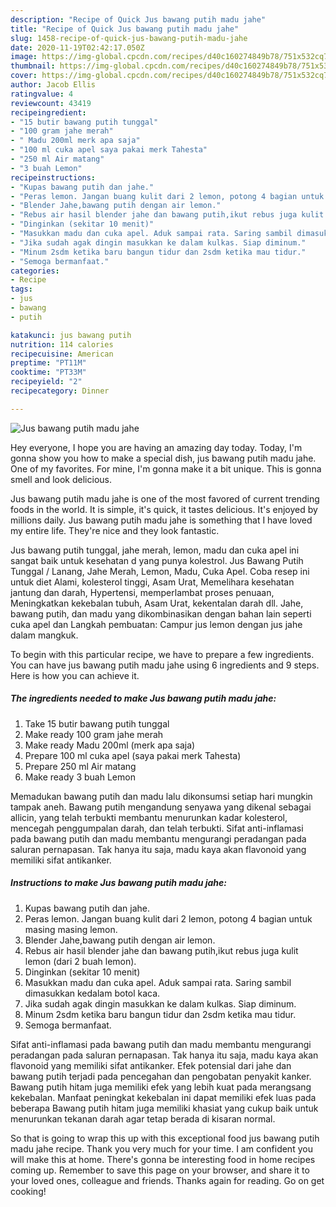 ```yaml
---
description: "Recipe of Quick Jus bawang putih madu jahe"
title: "Recipe of Quick Jus bawang putih madu jahe"
slug: 1458-recipe-of-quick-jus-bawang-putih-madu-jahe
date: 2020-11-19T02:42:17.050Z
image: https://img-global.cpcdn.com/recipes/d40c160274849b78/751x532cq70/jus-bawang-putih-madu-jahe-foto-resep-utama.jpg
thumbnail: https://img-global.cpcdn.com/recipes/d40c160274849b78/751x532cq70/jus-bawang-putih-madu-jahe-foto-resep-utama.jpg
cover: https://img-global.cpcdn.com/recipes/d40c160274849b78/751x532cq70/jus-bawang-putih-madu-jahe-foto-resep-utama.jpg
author: Jacob Ellis
ratingvalue: 4
reviewcount: 43419
recipeingredient:
- "15 butir bawang putih tunggal"
- "100 gram jahe merah"
- " Madu 200ml merk apa saja"
- "100 ml cuka apel saya pakai merk Tahesta"
- "250 ml Air matang"
- "3 buah Lemon"
recipeinstructions:
- "Kupas bawang putih dan jahe."
- "Peras lemon. Jangan buang kulit dari 2 lemon, potong 4 bagian untuk masing masing lemon."
- "Blender Jahe,bawang putih dengan air lemon."
- "Rebus air hasil blender jahe dan bawang putih,ikut rebus juga kulit lemon (dari 2 buah lemon)."
- "Dinginkan (sekitar 10 menit)"
- "Masukkan madu dan cuka apel. Aduk sampai rata. Saring sambil dimasukkan kedalam botol kaca."
- "Jika sudah agak dingin masukkan ke dalam kulkas. Siap diminum."
- "Minum 2sdm ketika baru bangun tidur dan 2sdm ketika mau tidur."
- "Semoga bermanfaat."
categories:
- Recipe
tags:
- jus
- bawang
- putih

katakunci: jus bawang putih 
nutrition: 114 calories
recipecuisine: American
preptime: "PT11M"
cooktime: "PT33M"
recipeyield: "2"
recipecategory: Dinner

---
```



![Jus bawang putih madu jahe](https://img-global.cpcdn.com/recipes/d40c160274849b78/751x532cq70/jus-bawang-putih-madu-jahe-foto-resep-utama.jpg)

Hey everyone, I hope you are having an amazing day today. Today, I'm gonna show you how to make a special dish, jus bawang putih madu jahe. One of my favorites. For mine, I'm gonna make it a bit unique. This is gonna smell and look delicious.

Jus bawang putih madu jahe is one of the most favored of current trending foods in the world. It is simple, it's quick, it tastes delicious. It's enjoyed by millions daily. Jus bawang putih madu jahe is something that I have loved my entire life. They're nice and they look fantastic.

Jus bawang putih tunggal, jahe merah, lemon, madu dan cuka apel ini sangat baik untuk kesehatan d yang punya kolestrol. Jus Bawang Putih Tunggal / Lanang, Jahe Merah, Lemon, Madu, Cuka Apel. Coba resep ini untuk diet Alami, kolesterol tinggi, Asam Urat, Memelihara kesehatan jantung dan darah, Hypertensi, memperlambat proses penuaan, Meningkatkan kekebalan tubuh, Asam Urat, kekentalan darah dll. Jahe, bawang putih, dan madu yang dikombinasikan dengan bahan lain seperti cuka apel dan Langkah pembuatan: Campur jus lemon dengan jus jahe dalam mangkuk.


To begin with this particular recipe, we have to prepare a few ingredients. You can have jus bawang putih madu jahe using 6 ingredients and 9 steps. Here is how you can achieve it.

<!--inarticleads1-->

##### The ingredients needed to make Jus bawang putih madu jahe:

1. Take 15 butir bawang putih tunggal
1. Make ready 100 gram jahe merah
1. Make ready  Madu 200ml (merk apa saja)
1. Prepare 100 ml cuka apel (saya pakai merk Tahesta)
1. Prepare 250 ml Air matang
1. Make ready 3 buah Lemon


Memadukan bawang putih dan madu lalu dikonsumsi setiap hari mungkin tampak aneh. Bawang putih mengandung senyawa yang dikenal sebagai allicin, yang telah terbukti membantu menurunkan kadar kolesterol, mencegah penggumpalan darah, dan telah terbukti. Sifat anti-inflamasi pada bawang putih dan madu membantu mengurangi peradangan pada saluran pernapasan. Tak hanya itu saja, madu kaya akan flavonoid yang memiliki sifat antikanker. 

<!--inarticleads2-->

##### Instructions to make Jus bawang putih madu jahe:

1. Kupas bawang putih dan jahe.
1. Peras lemon. Jangan buang kulit dari 2 lemon, potong 4 bagian untuk masing masing lemon.
1. Blender Jahe,bawang putih dengan air lemon.
1. Rebus air hasil blender jahe dan bawang putih,ikut rebus juga kulit lemon (dari 2 buah lemon).
1. Dinginkan (sekitar 10 menit)
1. Masukkan madu dan cuka apel. Aduk sampai rata. Saring sambil dimasukkan kedalam botol kaca.
1. Jika sudah agak dingin masukkan ke dalam kulkas. Siap diminum.
1. Minum 2sdm ketika baru bangun tidur dan 2sdm ketika mau tidur.
1. Semoga bermanfaat.


Sifat anti-inflamasi pada bawang putih dan madu membantu mengurangi peradangan pada saluran pernapasan. Tak hanya itu saja, madu kaya akan flavonoid yang memiliki sifat antikanker. Efek potensial dari jahe dan bawang putih terjadi pada pencegahan dan pengobatan penyakit kanker. Bawang putih hitam juga memiliki efek yang lebih kuat pada merangsang kekebalan. Manfaat peningkat kekebalan ini dapat memiliki efek luas pada beberapa Bawang putih hitam juga memiliki khasiat yang cukup baik untuk menurunkan tekanan darah agar tetap berada di kisaran normal. 

So that is going to wrap this up with this exceptional food jus bawang putih madu jahe recipe. Thank you very much for your time. I am confident you will make this at home. There's gonna be interesting food in home recipes coming up. Remember to save this page on your browser, and share it to your loved ones, colleague and friends. Thanks again for reading. Go on get cooking!
